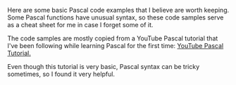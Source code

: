 Here are some basic Pascal code examples that I believe are worth keeping. <br />
Some Pascal functions have unusual syntax, so these code samples serve as a cheat sheet for me in case I forget some of it.

The code samples are mostly copied from a YouTube Pascal tutorial that I've been following while learning Pascal for the first time: [YouTube Pascal Tutorial.](https://www.youtube.com/playlist?list=PLB24C56953A79987A)

Even though this tutorial is very basic, Pascal syntax can be tricky sometimes, so I found it very helpful.
